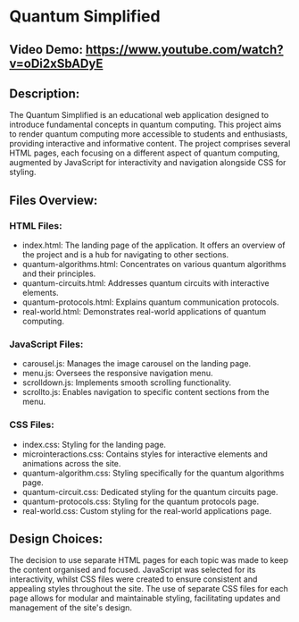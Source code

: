 # Quantum Simplified
## Video Demo: https://www.youtube.com/watch?v=oDi2xSbADyE
## Description:
The Quantum Simplified is an educational web application designed to introduce fundamental concepts in quantum computing. This project aims to render quantum computing more accessible to students and enthusiasts, providing interactive and informative content. The project comprises several HTML pages, each focusing on a different aspect of quantum computing, augmented by JavaScript for interactivity and navigation alongside CSS for styling.

## Files Overview:

### HTML Files:
- index.html: The landing page of the application. It offers an overview of the project and is a hub for navigating to other sections.
- quantum-algorithms.html: Concentrates on various quantum algorithms and their principles.
- quantum-circuits.html: Addresses quantum circuits with interactive elements.
- quantum-protocols.html: Explains quantum communication protocols.
- real-world.html: Demonstrates real-world applications of quantum computing.

### JavaScript Files:
- carousel.js: Manages the image carousel on the landing page.
- menu.js: Oversees the responsive navigation menu.
- scrolldown.js: Implements smooth scrolling functionality.
- scrollto.js: Enables navigation to specific content sections from the menu.

### CSS Files:
- index.css: Styling for the landing page.
- microinteractions.css: Contains styles for interactive elements and animations across the site.
- quantum-algorithm.css: Styling specifically for the quantum algorithms page.
- quantum-circuit.css: Dedicated styling for the quantum circuits page.
- quantum-protocols.css: Styling for the quantum protocols page.
- real-world.css: Custom styling for the real-world applications page.
## Design Choices:

The decision to use separate HTML pages for each topic was made to keep the content organised and focused. JavaScript was selected for its interactivity, whilst CSS files were created to ensure consistent and appealing styles throughout the site. The use of separate CSS files for each page allows for modular and maintainable styling, facilitating updates and management of the site's design.
